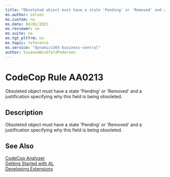 ```yaml
---
title: "Obsoleted object must have a state 'Pending' or 'Removed' and a justification specifying why this field is being obsoleted."
ms.author: solsen
ms.custom: na
ms.date: 04/01/2021
ms.reviewer: na
ms.suite: na
ms.tgt_pltfrm: na
ms.topic: reference
ms.service: "dynamics365-business-central"
author: SusanneWindfeldPedersen
---
```

[//]: # (START>DO_NOT_EDIT)
[//]: # (IMPORTANT:Do not edit any of the content between here and the END>DO_NOT_EDIT.)
[//]: # (Any modifications should be made in the .xml files in the ModernDev repo.)
# CodeCop Rule AA0213
Obsoleted object must have a state 'Pending' or 'Removed' and a justification specifying why this field is being obsoleted.

## Description
Obsoleted object must have a state 'Pending' or 'Removed' and a justification specifying why this field is being obsoleted.

[//]: # (IMPORTANT: END>DO_NOT_EDIT)
## See Also  
[CodeCop Analyzer](codecop.md)  
[Getting Started with AL](../devenv-get-started.md)  
[Developing Extensions](../devenv-dev-overview.md)  